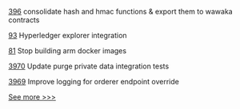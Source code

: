 
[396](https://github.com/hyperledger-labs/private-data-objects/pull/396) consolidate hash and hmac functions & export them to wawaka contracts

[93](https://github.com/hyperledger-labs/fabric-operator/pull/93) Hyperledger explorer integration

[81](https://github.com/hyperledger-labs/fabric-builder-k8s/pull/81) Stop building arm docker images

[3970](https://github.com/hyperledger/fabric/pull/3970) Update purge private data integration tests

[3969](https://github.com/hyperledger/fabric/pull/3969) Improve logging for orderer endpoint override


[See more >>>](https://start-here.hyperledger.org/pull-requests)
